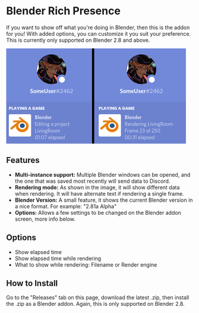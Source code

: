 # Blender Rich Presence

If you want to show off what you're doing in Blender, then this is the addon for you! With added options, you can customize it you suit your preference. This is currently only supported on Blender 2.8 and above.

![Rich Presence Preview](images/preview.png)

## Features

* **Multi-instance support:** Multiple Blender windows can be opened, and the one that was saved most recently will send data to Discord.
* **Rendering mode:** As shown in the image, it will show different data when rendering. It will have alternate text if rendering a single frame.
* **Blender Version:** A small feature, it shows the current Blender version in a nice format. For example: "2.81a Alpha"
* **Options:** Allows a few settings to be changed on the Blender addon screen, more info below.

## Options

* Show elapsed time
* Show elapsed time while rendering
* What to show while rendering: Filename or Render engine

## How to Install

Go to the "Releases" tab on this page, download the latest .zip, then install the .zip as a Blender addon. Again, this is only supported on Blender 2.8.